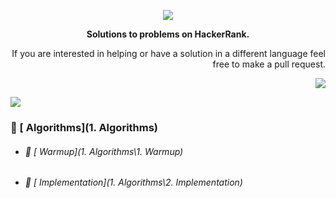  
<p align="center">
	<a href="https://www.hackerrank.com/mo_shakib"><img src="https://cloud.githubusercontent.com/assets/19765741/25342064/d17a563c-28d8-11e7-83fc-763d4ab4820a.jpg" ></a>
</p>
<p align="center">
   <b> Solutions to problems on HackerRank. </b>
</p>

<p align="right">
	If you are interested in helping or have a solution in a different language feel free to make a pull request.
</p>
<p align="right">
	<img src="https://img.shields.io/badge/Language-Python-orange.svg"> 

<img src="https://img.shields.io/badge/Latest%20Update-24/08/22-brightgreen.svg"></p> 

### :open_file_folder: [ Algorithms](1. Algorithms)
- ###### :open_file_folder: [ Warmup](1. Algorithms\1. Warmup)
- ###### :open_file_folder: [ Implementation](1. Algorithms\2. Implementation)
